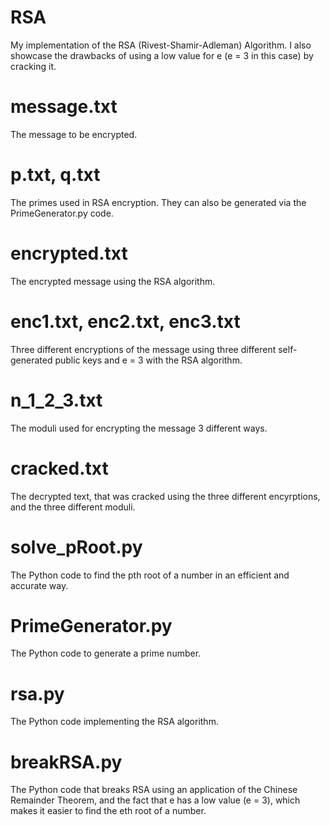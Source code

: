 # RSA
My implementation of the RSA (Rivest-Shamir-Adleman) Algorithm. I also showcase the drawbacks of using a low value for e (e = 3 in this case) by cracking it.

# message.txt
The message to be encrypted.

# p.txt, q.txt
The primes used in RSA encryption. They can also be generated via the PrimeGenerator.py code.

# encrypted.txt
The encrypted message using the RSA algorithm.

# enc1.txt, enc2.txt, enc3.txt
Three different encryptions of the message using three different self-generated public keys and e = 3 with the RSA algorithm.

# n_1_2_3.txt
The moduli used for encrypting the message 3 different ways.

# cracked.txt
The decrypted text, that was cracked using the three different encyrptions, and the three different moduli.

# solve_pRoot.py
The Python code to find the pth root of a number in an efficient and accurate way.

# PrimeGenerator.py
The Python code to generate a prime number.

# rsa.py
The Python code implementing the RSA algorithm.

# breakRSA.py
The Python code that breaks RSA using an application of the Chinese Remainder Theorem, and the fact that e has a low value (e = 3), which makes it easier to find the eth root of a number.
